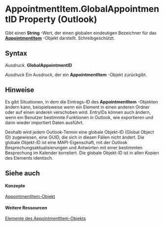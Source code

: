 
# AppointmentItem.GlobalAppointmentID Property (Outlook)

Gibt einen  **String** -Wert, der einen globalen eindeutigen Bezeichner für das **[AppointmentItem](204a409d-654e-27aa-643a-8344c631b82d.md)** -Objekt darstellt. Schreibgeschützt.


## Syntax

 _Ausdruck_. **GlobalAppointmentID**

 _Ausdruck_ Ein Ausdruck, der ein **AppointmentItem** -Objekt zurückgibt.


## Hinweise

Es gibt Situationen, in dem die Eintrags-ID des  **AppointmentItem** -Objekten ändern kann, beispielsweise wenn ein Element in einen anderen Ordner oder auf einen anderen verschoben wird. EntryIDs können auch ändern, wenn ein Benutzer bestimmte Funktionen in Outlook, wie exportieren und dann wieder importiert Daten ausführt.

Deshalb wird jedem Outlook-Termin eine globale Objekt-ID (Global Object ID) zugewiesen, eine GUID, die sich in diesen Fällen nicht ändert. Die globale Objekt-ID ist eine MAPI-Eigenschaft, mit der Outlook Besprechungsaktualisierungen und Antworten mit einer bestimmten Besprechung im Kalender korreliert. Die globale Objekt-ID ist in allen Kopien des Elements identisch.


## Siehe auch


#### Konzepte


[AppointmentItem-Objekt](204a409d-654e-27aa-643a-8344c631b82d.md)
#### Weitere Ressourcen


[Elemente des AppointmentItem-Objekts](http://msdn.microsoft.com/library/c72c459d-6d3c-7a05-aa4a-b1b767ddc0b2%28Office.15%29.aspx)
